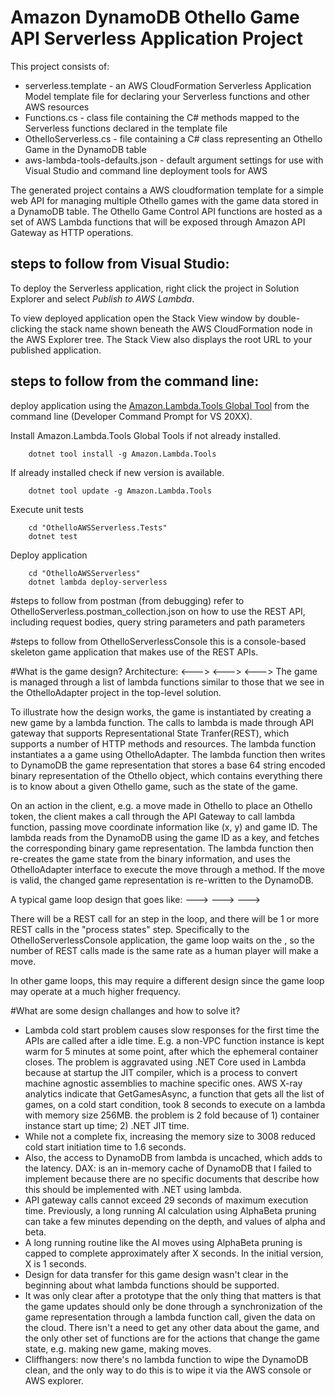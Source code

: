 # Amazon DynamoDB Othello Game API Serverless Application Project

This project consists of:
* serverless.template - an AWS CloudFormation Serverless Application Model template file for declaring your Serverless functions and other AWS resources
* Functions.cs - class file containing the C# methods mapped to the Serverless functions declared in the template file
* OthelloServerless.cs - file containing a C# class representing an Othello Game in the DynamoDB table
* aws-lambda-tools-defaults.json - default argument settings for use with Visual Studio and command line deployment tools for AWS

The generated project contains a AWS cloudformation template for a simple web API for managing multiple Othello games with the game data stored in a DynamoDB table. 
The Othello Game Control API functions are hosted as a set of AWS Lambda functions that will be exposed through Amazon API Gateway as HTTP operations.

## steps to follow from Visual Studio:

To deploy the Serverless application, right click the project in Solution Explorer and select *Publish to AWS Lambda*.

To view deployed application open the Stack View window by double-clicking the stack name shown beneath the AWS CloudFormation node in the AWS Explorer tree. The Stack View also displays the root URL to your published application.

## steps to follow from the command line:

deploy application using the [Amazon.Lambda.Tools Global Tool](https://github.com/aws/aws-extensions-for-dotnet-cli#aws-lambda-amazonlambdatools) from the command line (Developer Command Prompt for VS 20XX).

Install Amazon.Lambda.Tools Global Tools if not already installed.
```
    dotnet tool install -g Amazon.Lambda.Tools
```

If already installed check if new version is available.
```
    dotnet tool update -g Amazon.Lambda.Tools
```

Execute unit tests
```
    cd "OthelloAWSServerless.Tests"
    dotnet test
```

Deploy application
```
    cd "OthelloAWSServerless"
    dotnet lambda deploy-serverless
```

#steps to follow from postman (from debugging)
refer to OthelloServerless.postman_collection.json on how to use the REST API, including request bodies, query string parameters and path parameters

#steps to follow from OthelloServerlessConsole
this is a console-based skeleton game application that makes use of the REST APIs.

#What is the game design?
Architecture:
    <game client> <---> <API gateway> <---> <Lambda> <---> <DynamoDB>
The game is managed through a list of lambda functions similar to those that we see in the OthelloAdapter project in the top-level solution.

To illustrate how the design works, the game is instantiated by creating a new game by a lambda function. 
The calls to lambda is made through API gateway that supports Representational State Tranfer(REST), which supports a number of HTTP methods and resources.
The lambda function instantiates a a game using OthelloAdapter.
The lambda function then writes to DynamoDB the game representation that stores a base 64 string encoded binary representation of the Othello object, which
contains everything there is to know about a given Othello game, such as the state of the game.

On an action in the client, e.g. a move made in Othello to place an Othello token, the client makes a call through the API Gateway to call lambda function,
passing move coordinate information like (x, y) and game ID. The lambda reads from the DynamoDB using the game ID as a key, and fetches the corresponding binary game representation.
The lambda function then re-creates the game state from the binary information, and uses the OthelloAdapter interface to execute the move through a method.
If the move is valid, the changed game representation is re-written to the DynamoDB.

A typical game loop design that goes like:
<update> ---> <render> ---> <process key input> ---> <process states>

There will be a REST call for an <update> step in the loop, and there will be 1 or more REST calls in the "process states" step.
Specifically to the OthelloServerlessConsole application, the game loop waits on the <process key input>, so the number of REST calls made is the same rate as a human player will make a move.

In other game loops, this may require a different design since the game loop may operate at a much higher frequency.

#What are some design challanges and how to solve it?
* Lambda cold start problem causes slow responses for the first time the APIs are called after a idle time. E.g. a non-VPC function instance is kept warm for 5 minutes at some point, after which the ephemeral container closes. 
The problem is aggravated using .NET Core used in Lambda because at startup the JIT compiler, which is a process to convert machine agnostic assemblies to machine specific ones.
AWS X-ray analytics indicate that GetGamesAsync, a function that gets all the list of games, on a cold start condition, took 8 seconds to execute on a lambda with memory size 256MB.
the problem is 2 fold because of 1) container instance start up time; 2) .NET JIT time. 
 * While not a complete fix, increasing the memory size to 3008 reduced cold start initiation time to 1.6 seconds.
 * Also, the access to DynamoDB from lambda is uncached, which adds to the latency. DAX: is an in-memory cache of DynamoDB that I failed to implement because there are no specific documents that describe how this should be implemented with .NET using lambda.
* API gateway calls cannot exceed 29 seconds of maximum execution time. Previously, a long running AI calculation using AlphaBeta pruning can take a few minutes depending on the depth, and values of alpha and beta.
 * A long running routine like the AI moves using AlphaBeta pruning is capped to complete approximately after X seconds. In the initial version, X is 1 seconds.
* Design for data transfer for this game design wasn't clear in the beginning about what lambda functions should be supported.
 * It was only clear after a prototype that the only thing that matters is that the game updates should only be done through a synchronization of the game representation through a lambda function call, given the data on the cloud.
 There isn't a need to get any other data about the game, and the only other set of functions are for the actions that change the game state, e.g. making new game, making moves.
* Cliffhangers: now there's no lambda function to wipe the DynamoDB clean, and the only way to do this is to wipe it via the AWS console or AWS explorer.